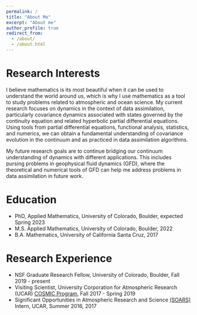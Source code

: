 ```yaml
---
permalink: /
title: "About Me"
excerpt: "About me"
author_profile: true
redirect_from: 
  - /about/
  - /about.html
---
```

Research Interests
======
I believe mathematics is its most beautiful when it can be used to understand the world around us, which is why I use mathematics as a tool to study problems related to atmospheric and ocean science. My current research focuses on dynamics in the context of data assimilation, particularly covariance dynamics associated with states governed by the continuity equation and related hyperbolic partial differential equations. Using tools from partial differential equations, functional analysis, statistics, and numerics, we can obtain a fundamental understanding of covariance evolution in the continuum and as practiced in data assimilation algorithms. 

My future research goals are to continue bridging our continuum understanding of dynamics with different applications. This includes pursing problems in geophysical fluid dynamics (GFD), where the theoretical and numerical tools of GFD can help me address problems in data assimilation in future work.


Education
======
* PhD, Applied Mathematics, University of Colorado, Boulder, expected Spring 2023
* M.S. Applied Mathematics, University of Colorado, Boulder, 2022
* B.A. Mathematics, University of California Santa Cruz, 2017


Research Experience
======
* NSF Graduate Research Fellow, University of Colorado, Boulder, Fall 2019 - present
* Visiting Scientist, University Corporation for Atmospheric Research (UCAR) [COSMIC Program](https://www.cosmic.ucar.edu), Fall 2017 - Spring 2019
* Significant Opportunities in Atmospheric Research and Science [(SOARS)](https://soars.ucar.edu) Intern, UCAR, Summer 2016, 2017








